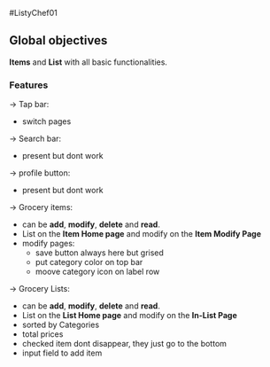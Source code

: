 #ListyChef01 


## Global objectives

**Items** and **List** with all basic functionalities.

### Features

-> Tap bar:
- switch pages

-> Search bar:
- present but dont work 

-> profile button:
- present but dont work

-> Grocery items:
- can be **add**, **modify**, **delete** and **read**.
- List on the **Item Home page** and modify on the **Item Modify Page**
- modify pages:
	- save button always here but grised
	- put category color on top bar
	- moove category icon on label row

-> Grocery Lists:
- can be **add**, **modify**, **delete** and **read**.
- List on the **List Home page** and modify on the **In-List Page**
- sorted by Categories
- total prices
-  checked item dont disappear, they just go to the bottom
- input field to add item
